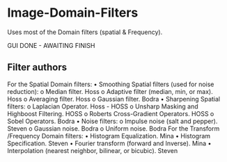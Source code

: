 # Image-Domain-Filters
Uses most of the Domain filters (spatial &amp; Frequency). 

GUI DONE - AWAITING FINISH

## Filter authors
For the Spatial Domain filters:
  • Smoothing Spatial filters (used for noise reduction):
    o Median filter. Hoss
    o Adaptive filter (median, min, or max). Hoss
    o Averaging filter. Hoss
    o Gaussian filter. Bodra
  • Sharpening Spatial filters:
    o Laplacian Operator. Hoss - HOSS
    o Unsharp Masking and Highboost Filtering. HOSS
    o Roberts Cross-Gradient Operators. HOSS
    o Sobel Operators. Bodra
• Noise filters:
    o Impulse noise (salt and pepper). Steven
    o Gaussian noise. Bodra
    o Uniform noise. Bodra
For the Transform /Frequency Domain filters:
    • Histogram Equalization. Mina
    • Histogram Specification. Steven
    • Fourier transform (forward and Inverse). Mina
    • Interpolation (nearest neighbor, bilinear, or bicubic). Steven

